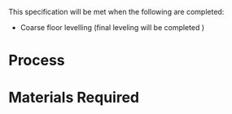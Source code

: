 This specification will be met when the following are completed:

* Coarse floor levelling (final leveling will be completed )


# Process


# Materials Required
